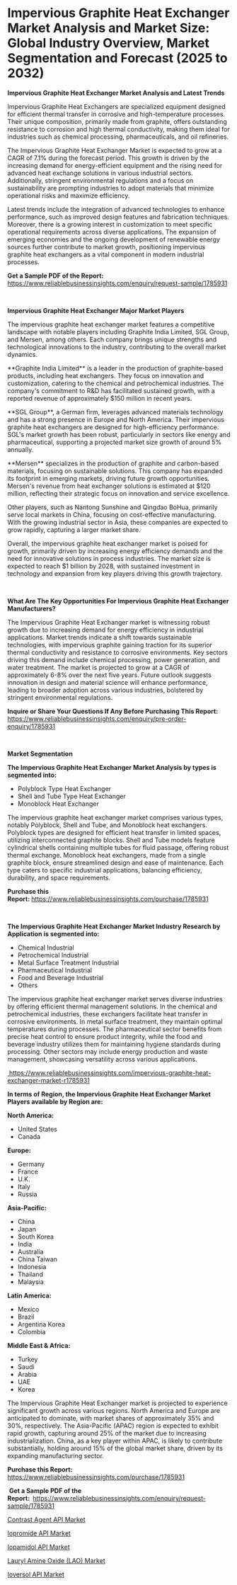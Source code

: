 <p><h1>Impervious Graphite Heat Exchanger Market Analysis and Market Size: Global Industry Overview, Market Segmentation and Forecast (2025 to 2032)</h1></p><p><strong>Impervious Graphite Heat Exchanger Market Analysis and Latest Trends</strong></p>
<p><p>Impervious Graphite Heat Exchangers are specialized equipment designed for efficient thermal transfer in corrosive and high-temperature processes. Their unique composition, primarily made from graphite, offers outstanding resistance to corrosion and high thermal conductivity, making them ideal for industries such as chemical processing, pharmaceuticals, and oil refineries. </p><p>The Impervious Graphite Heat Exchanger Market is expected to grow at a CAGR of 7.1% during the forecast period. This growth is driven by the increasing demand for energy-efficient equipment and the rising need for advanced heat exchange solutions in various industrial sectors. Additionally, stringent environmental regulations and a focus on sustainability are prompting industries to adopt materials that minimize operational risks and maximize efficiency. </p><p>Latest trends include the integration of advanced technologies to enhance performance, such as improved design features and fabrication techniques. Moreover, there is a growing interest in customization to meet specific operational requirements across diverse applications. The expansion of emerging economies and the ongoing development of renewable energy sources further contribute to market growth, positioning impervious graphite heat exchangers as a vital component in modern industrial processes.</p></p>
<p><strong>Get a Sample PDF of the Report:&nbsp;</strong> <a href="https://www.reliablebusinessinsights.com/enquiry/request-sample/1785931?utm_campaign=1847&utm_medium=2&utm_source=Github&utm_content=ia&utm_term=25032025&utm_id=impervious-graphite-heat-exchanger">https://www.reliablebusinessinsights.com/enquiry/request-sample/1785931</a></p>
<p>&nbsp;</p>
<p><strong>Impervious Graphite Heat Exchanger Major Market Players</strong></p>
<p><p>The impervious graphite heat exchanger market features a competitive landscape with notable players including Graphite India Limited, SGL Group, and Mersen, among others. Each company brings unique strengths and technological innovations to the industry, contributing to the overall market dynamics.</p><p>**Graphite India Limited** is a leader in the production of graphite-based products, including heat exchangers. They focus on innovation and customization, catering to the chemical and petrochemical industries. The company's commitment to R&D has facilitated sustained growth, with a reported revenue of approximately $150 million in recent years. </p><p>**SGL Group**, a German firm, leverages advanced materials technology and has a strong presence in Europe and North America. Their impervious graphite heat exchangers are designed for high-efficiency performance. SGL's market growth has been robust, particularly in sectors like energy and pharmaceutical, supporting a projected market size growth of around 5% annually.</p><p>**Mersen** specializes in the production of graphite and carbon-based materials, focusing on sustainable solutions. This company has expanded its footprint in emerging markets, driving future growth opportunities. Mersen's revenue from heat exchanger solutions is estimated at $120 million, reflecting their strategic focus on innovation and service excellence.</p><p>Other players, such as Nantong Sunshine and Qingdao BoHua, primarily serve local markets in China, focusing on cost-effective manufacturing. With the growing industrial sector in Asia, these companies are expected to grow rapidly, capturing a larger market share.</p><p>Overall, the impervious graphite heat exchanger market is poised for growth, primarily driven by increasing energy efficiency demands and the need for innovative solutions in process industries. The market size is expected to reach $1 billion by 2028, with sustained investment in technology and expansion from key players driving this growth trajectory.</p></p>
<p>&nbsp;</p>
<p><strong>What Are The Key Opportunities For Impervious Graphite Heat Exchanger Manufacturers?</strong></p>
<p><p>The Impervious Graphite Heat Exchanger market is witnessing robust growth due to increasing demand for energy efficiency in industrial applications. Market trends indicate a shift towards sustainable technologies, with impervious graphite gaining traction for its superior thermal conductivity and resistance to corrosive environments. Key sectors driving this demand include chemical processing, power generation, and water treatment. The market is projected to grow at a CAGR of approximately 6-8% over the next five years. Future outlook suggests innovation in design and material science will enhance performance, leading to broader adoption across various industries, bolstered by stringent environmental regulations.</p></p>
<p><strong>Inquire or Share Your Questions If Any Before Purchasing This Report:</strong> <a href="https://www.reliablebusinessinsights.com/enquiry/pre-order-enquiry/1785931?utm_campaign=1847&utm_medium=2&utm_source=Github&utm_content=ia&utm_term=25032025&utm_id=impervious-graphite-heat-exchanger">https://www.reliablebusinessinsights.com/enquiry/pre-order-enquiry/1785931</a></p>
<p>&nbsp;</p>
<p><strong>Market Segmentation</strong></p>
<p><strong>The Impervious Graphite Heat Exchanger Market Analysis by types is segmented into:</strong></p>
<p><ul><li>Polyblock Type Heat Exchanger</li><li>Shell and Tube Type Heat Exchanger</li><li>Monoblock Heat Exchanger</li></ul></p>
<p><p>The impervious graphite heat exchanger market comprises various types, notably Polyblock, Shell and Tube, and Monoblock heat exchangers. Polyblock types are designed for efficient heat transfer in limited spaces, utilizing interconnected graphite blocks. Shell and Tube models feature cylindrical shells containing multiple tubes for fluid passage, offering robust thermal exchange. Monoblock heat exchangers, made from a single graphite block, ensure streamlined design and ease of maintenance. Each type caters to specific industrial applications, balancing efficiency, durability, and space requirements.</p></p>
<p><strong>Purchase this Report:&nbsp;</strong><a href="https://www.reliablebusinessinsights.com/purchase/1785931?utm_campaign=1847&utm_medium=2&utm_source=Github&utm_content=ia&utm_term=25032025&utm_id=impervious-graphite-heat-exchanger">https://www.reliablebusinessinsights.com/purchase/1785931</a></p>
<p>&nbsp;</p>
<p><strong>The Impervious Graphite Heat Exchanger Market Industry Research by Application is segmented into:</strong></p>
<p><ul><li>Chemical Industrial</li><li>Petrochemical Industrial</li><li>Metal Surface Treatment Industrial</li><li>Pharmaceutical Industrial</li><li>Food and Beverage Industrial</li><li>Others</li></ul></p>
<p><p>The impervious graphite heat exchanger market serves diverse industries by offering efficient thermal management solutions. In the chemical and petrochemical industries, these exchangers facilitate heat transfer in corrosive environments. In metal surface treatment, they maintain optimal temperatures during processes. The pharmaceutical sector benefits from precise heat control to ensure product integrity, while the food and beverage industry utilizes them for maintaining hygiene standards during processing. Other sectors may include energy production and waste management, showcasing versatility across various applications.</p></p>
<p><a href="https://www.reliablebusinessinsights.com/impervious-graphite-heat-exchanger-market-r1785931?utm_campaign=1847&utm_medium=2&utm_source=Github&utm_content=ia&utm_term=25032025&utm_id=impervious-graphite-heat-exchanger">&nbsp;https://www.reliablebusinessinsights.com/impervious-graphite-heat-exchanger-market-r1785931</a></p>
<p><strong>In terms of Region, the Impervious Graphite Heat Exchanger Market Players available by Region are:</strong></p>
<p>
    <p> <strong> North America: </strong>
        <ul>
            <li>United States</li>
            <li>Canada</li>
        </ul>
        </p> 
    <p> <strong> Europe: </strong>
        <ul>
            <li>Germany</li>
            <li>France</li>
            <li>U.K.</li>
            <li>Italy</li>
            <li>Russia</li>
        </ul>
        </p> 
    <p> <strong> Asia-Pacific: </strong>
        <ul>
            <li>China</li>
            <li>Japan</li>
            <li>South Korea</li>
            <li>India</li>
            <li>Australia</li>
            <li>China Taiwan</li>
            <li>Indonesia</li>
            <li>Thailand</li>
            <li>Malaysia</li>
        </ul>
        </p> 
    <p> <strong> Latin America: </strong>
        <ul>
            <li>Mexico</li>
            <li>Brazil</li>
            <li>Argentina Korea</li>
            <li>Colombia</li>
        </ul>
        </p> 
    <p> <strong> Middle East & Africa: </strong>
        <ul>
            <li>Turkey</li>
            <li>Saudi</li>
            <li>Arabia</li>
            <li>UAE</li>
            <li>Korea</li>
        </ul>
    </p>
    </p>
<p><p>The Impervious Graphite Heat Exchanger market is projected to experience significant growth across various regions. North America and Europe are anticipated to dominate, with market shares of approximately 35% and 30%, respectively. The Asia-Pacific (APAC) region is expected to exhibit rapid growth, capturing around 25% of the market due to increasing industrialization. China, as a key player within APAC, is likely to contribute substantially, holding around 15% of the global market share, driven by its expanding manufacturing sector.</p></p>
<p><strong>Purchase this Report: </strong><a href="https://www.reliablebusinessinsights.com/purchase/1785931?utm_campaign=1847&utm_medium=2&utm_source=Github&utm_content=ia&utm_term=25032025&utm_id=impervious-graphite-heat-exchanger">https://www.reliablebusinessinsights.com/purchase/1785931</a></p>
<p>&nbsp;<strong>Get a Sample PDF of the Report:&nbsp;&nbsp;</strong><a href="https://www.reliablebusinessinsights.com/enquiry/request-sample/1785931?utm_campaign=1847&utm_medium=2&utm_source=Github&utm_content=ia&utm_term=25032025&utm_id=impervious-graphite-heat-exchanger">https://www.reliablebusinessinsights.com/enquiry/request-sample/1785931</a></p>
<p><strong></strong></p>
<p><p><a href="https://github.com/fungkychiman/Market-Research-Report-List-1/blob/main/contrast-agent-api-market.md?utm_campaign=1847&utm_medium=2&utm_source=Github&utm_content=ia&utm_term=25032025&utm_id=impervious-graphite-heat-exchanger">Contrast Agent API Market</a></p><p><a href="https://github.com/kitsossadien/Market-Research-Report-List-1/blob/main/iopromide-api-market.md?utm_campaign=1847&utm_medium=2&utm_source=Github&utm_content=ia&utm_term=25032025&utm_id=impervious-graphite-heat-exchanger">Iopromide API Market</a></p><p><a href="https://github.com/seppelharjap/Market-Research-Report-List-1/blob/main/iopamidol-api-market.md?utm_campaign=1847&utm_medium=2&utm_source=Github&utm_content=ia&utm_term=25032025&utm_id=impervious-graphite-heat-exchanger">Iopamidol API Market</a></p><p><a href="https://github.com/edriceakeime/Market-Research-Report-List-1/blob/main/lauryl-amine-oxide-lao-market.md?utm_campaign=1847&utm_medium=2&utm_source=Github&utm_content=ia&utm_term=25032025&utm_id=impervious-graphite-heat-exchanger">Lauryl Amine Oxide (LAO) Market</a></p><p><a href="https://github.com/olesjaquah/Market-Research-Report-List-1/blob/main/ioversol-api-market.md?utm_campaign=1847&utm_medium=2&utm_source=Github&utm_content=ia&utm_term=25032025&utm_id=impervious-graphite-heat-exchanger">Ioversol API Market</a></p></p>